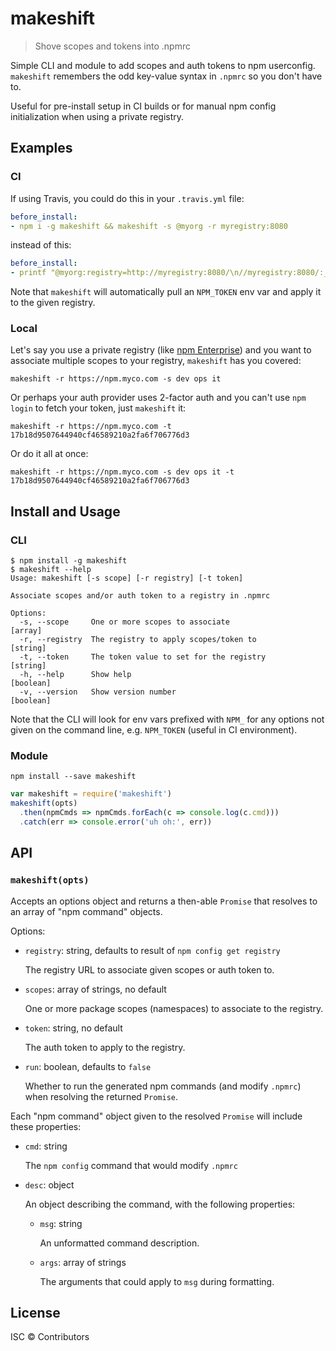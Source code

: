 # makeshift

> Shove scopes and tokens into .npmrc

Simple CLI and module to add scopes and auth tokens to npm userconfig. `makeshift` remembers the odd key-value syntax in `.npmrc` so you don't have to.

Useful for pre-install setup in CI builds or for manual npm config initialization when using a private registry.

## Examples

### CI

If using Travis, you could do this in your `.travis.yml` file:

```yaml
before_install:
- npm i -g makeshift && makeshift -s @myorg -r myregistry:8080
```

instead of this:

```yaml
before_install:
- printf "@myorg:registry=http://myregistry:8080/\n//myregistry:8080/:_authToken=${NPM_TOKEN}\n" >> ~/.npmrc
```

Note that `makeshift` will automatically pull an `NPM_TOKEN` env var and apply it to the given registry.

### Local

Let's say you use a private registry (like [npm Enterprise](https://www.npmjs.com/enterprise)) and you want to associate multiple scopes to your registry, `makeshift` has you covered:

```
makeshift -r https://npm.myco.com -s dev ops it
```

Or perhaps your auth provider uses 2-factor auth and you can't use `npm login` to fetch your token, just `makeshift` it:

```
makeshift -r https://npm.myco.com -t 17b18d9507644940cf46589210a2fa6f706776d3
```

Or do it all at once:

```
makeshift -r https://npm.myco.com -s dev ops it -t 17b18d9507644940cf46589210a2fa6f706776d3
```

## Install and Usage

### CLI

```
$ npm install -g makeshift
$ makeshift --help
Usage: makeshift [-s scope] [-r registry] [-t token]

Associate scopes and/or auth token to a registry in .npmrc

Options:
  -s, --scope     One or more scopes to associate                        [array]
  -r, --registry  The registry to apply scopes/token to                 [string]
  -t, --token     The token value to set for the registry               [string]
  -h, --help      Show help                                            [boolean]
  -v, --version   Show version number                                  [boolean]
```

Note that the CLI will look for env vars prefixed with `NPM_` for any options not given on the command line, e.g. `NPM_TOKEN` (useful in CI environment).

### Module

```
npm install --save makeshift
```

```js
var makeshift = require('makeshift')
makeshift(opts)
  .then(npmCmds => npmCmds.forEach(c => console.log(c.cmd)))
  .catch(err => console.error('uh oh:', err))
```

## API

### `makeshift(opts)`

Accepts an options object and returns a then-able `Promise` that resolves to an array of "npm command" objects.

Options:

- `registry`: string, defaults to result of `npm config get registry`

    The registry URL to associate given scopes or auth token to.

- `scopes`: array of strings, no default

    One or more package scopes (namespaces) to associate to the registry.

- `token`: string, no default

    The auth token to apply to the registry.

- `run`: boolean, defaults to `false`

    Whether to run the generated npm commands (and modify `.npmrc`) when resolving the returned `Promise`.

Each "npm command" object given to the resolved `Promise` will include these properties:

- `cmd`: string

    The `npm config` command that would modify `.npmrc`

- `desc`: object

    An object describing the command, with the following properties:

    - `msg`: string

        An unformatted command description.

    - `args`: array of strings

        The arguments that could apply to `msg` during formatting.

## License

ISC © Contributors
